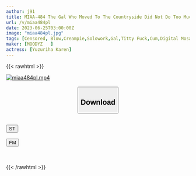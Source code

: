 ```yaml
---
author: j91
title: MIAA-484 The Gal Who Moved To The Countryside Did Not Do Too Much And Looked Down On The De M Man And Made A Mouth Blow Job Karen Yuzuriha
url: /v/miaa484pl
date: 2023-06-25T03:00:00Z
image: "miaa484pl.jpg"
tags: [Censored, Blow,Creampie,Solowork,Gal,Titty Fuck,Cum,Digital Mosaic,Male Squirting	]
maker: [MOODYZ   ]
actress: [Yuzuriha Karen]
---
```



{{< rawhtml >}}

<div class="video" data-videoid="0B108YYd4LTKY8">
    <a href="javascript:;">
        <img src="/v/miaa484pl/miaa484pl.jpg" width="WIDTH" height="HEIGHT" alt="miaa484pl.mp4" loading="lazy">
    </a>
</div>

<script type="text/javascript" src="https://j91.asia/asset/on-demand-st.js"></script>

<br>
  <link rel="stylesheet" href="https://j91.asia/asset/bs5.css">
  
  <center>
  <button class="btn btn-primary" type="button" data-bs-toggle="collapse" data-bs-target=".multi-collapse" aria-expanded="false" aria-controls="multiCollapseExample1 multiCollapseExample2"><h2>Download</h2></button></center>
</p>
<div class="row">
  <div class="col">
    <div class="collapse multi-collapse" id="multiCollapseExample1">
      <div class="card card-body">
	      	      <br>
<div class="buttons">  
<a href="https://streamtape.to/v/0B108YYd4LTKY8" target="_blank"><button class="btn-hover color-3"><i class="fa fa-download"></i> ST</button></a></div>
    </div>
  </div>
</div>
  <div class="col">
    <div class="collapse multi-collapse" id="multiCollapseExample2">
      <div class="card card-body">
	      <br>
<div class="buttons">
    <a href="https://filemoon.sx/d/mvoz33ykzef2" target="_blank"><button class="btn-hover color-8"><i class="fa fa-download"></i> FM</button></a></div>
<br><br>
      </div>
    </div>
  </div>
</div>

{{< /rawhtml >}}
